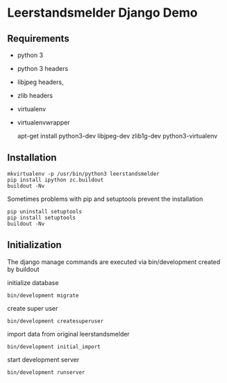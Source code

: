 # Leerstandsmelder Django Demo

## Requirements

- python 3
- python 3 headers
- libjpeg headers,
- zlib headers
- virtualenv
- virtualenvwrapper


    apt-get install python3-dev libjpeg-dev zlib1g-dev python3-virtualenv


## Installation

    mkvirtualenv -p /usr/bin/python3 leerstandsmelder
    pip install ipython zc.buildout
    buildout -Nv

Sometimes problems with pip and setuptools prevent the installation

    pip uninstall setuptools
    pip install setuptools
    buildout -Nv


## Initialization

The django manage commands are executed via bin/development created by buildout

initialize database

    bin/development migrate

create super user

    bin/development createsuperuser

import data from original leerstandsmelder

    bin/development initial_import

start development server

    bin/development runserver

